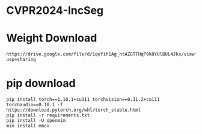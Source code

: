 # CVPR2024-IncSeg

# Weight Download
```
https://drive.google.com/file/d/1qeYih1Ag_ntAZGTTHqP9k8YUlBUL4Jks/view?usp=sharing
```

# pip download
```
pip install torch==1.10.1+cu111 torchvision==0.11.2+cu111 torchaudio==0.10.1 -f https://download.pytorch.org/whl/torch_stable.html
pip install -r requirements.txt
pip install -U openmim
mim install mmcv
```
